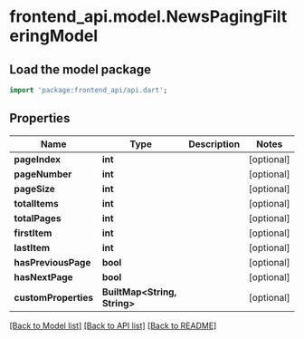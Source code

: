 # frontend_api.model.NewsPagingFilteringModel

## Load the model package
```dart
import 'package:frontend_api/api.dart';
```

## Properties
Name | Type | Description | Notes
------------ | ------------- | ------------- | -------------
**pageIndex** | **int** |  | [optional] 
**pageNumber** | **int** |  | [optional] 
**pageSize** | **int** |  | [optional] 
**totalItems** | **int** |  | [optional] 
**totalPages** | **int** |  | [optional] 
**firstItem** | **int** |  | [optional] 
**lastItem** | **int** |  | [optional] 
**hasPreviousPage** | **bool** |  | [optional] 
**hasNextPage** | **bool** |  | [optional] 
**customProperties** | **BuiltMap&lt;String, String&gt;** |  | [optional] 

[[Back to Model list]](../README.md#documentation-for-models) [[Back to API list]](../README.md#documentation-for-api-endpoints) [[Back to README]](../README.md)


